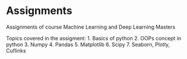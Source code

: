 # Assignments
Assignments of course Machine Learning and Deep Learning Masters

Topics covered in the assigment:
          1. Basics of python
          2. OOPs concept in python
          3. Numpy
          4. Pandas
          5. Matplotlib
          6. Scipy
          7. Seaborn, Plotly, Cuflinks
